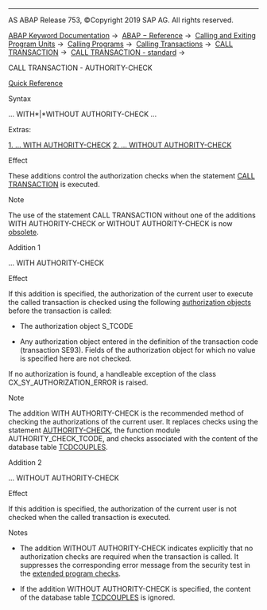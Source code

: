   

* * *

AS ABAP Release 753, ©Copyright 2019 SAP AG. All rights reserved.

[ABAP Keyword Documentation](https://help.sap.com/doc/abapdocu_753_index_htm/7.53/en-US/abenabap.htm) →  [ABAP − Reference](https://help.sap.com/doc/abapdocu_753_index_htm/7.53/en-US/abenabap_reference.htm) →  [Calling and Exiting Program Units](https://help.sap.com/doc/abapdocu_753_index_htm/7.53/en-US/abenabap_execution.htm) →  [Calling Programs](https://help.sap.com/doc/abapdocu_753_index_htm/7.53/en-US/abenabap_program_call.htm) →  [Calling Transactions](https://help.sap.com/doc/abapdocu_753_index_htm/7.53/en-US/abenabap_call_transaction.htm) →  [CALL TRANSACTION](https://help.sap.com/doc/abapdocu_753_index_htm/7.53/en-US/abapcall_transaction.htm) →  [CALL TRANSACTION - standard](https://help.sap.com/doc/abapdocu_753_index_htm/7.53/en-US/abapcall_transaction_standard.htm) → 

CALL TRANSACTION - AUTHORITY-CHECK

[Quick Reference](https://help.sap.com/doc/abapdocu_753_index_htm/7.53/en-US/abapcall_transaction_shortref.htm)

Syntax

... WITH*|*WITHOUT AUTHORITY-CHECK ...

Extras:

[1\. ... WITH AUTHORITY-CHECK](#!ABAP_ADDITION_1@1@)
[2\. ... WITHOUT AUTHORITY-CHECK](#!ABAP_ADDITION_2@2@)

Effect

These additions control the authorization checks when the statement [CALL TRANSACTION](https://help.sap.com/doc/abapdocu_753_index_htm/7.53/en-US/abapcall_transaction.htm) is executed.

Note

The use of the statement CALL TRANSACTION without one of the additions WITH AUTHORITY-CHECK or WITHOUT AUTHORITY-CHECK is now [obsolete](https://help.sap.com/doc/abapdocu_753_index_htm/7.53/en-US/abapcall_transaction_auth_obs.htm).

Addition 1

... WITH AUTHORITY-CHECK

Effect

If this addition is specified, the authorization of the current user to execute the called transaction is checked using the following [authorization objects](https://help.sap.com/doc/abapdocu_753_index_htm/7.53/en-US/abenauthorization_object_glosry.htm "Glossary Entry") before the transaction is called:

-   The authorization object S\_TCODE
    
-   Any authorization object entered in the definition of the transaction code (transaction SE93). Fields of the authorization object for which no value is specified here are not checked.
    

If no authorization is found, a handleable exception of the class CX\_SY\_AUTHORIZATION\_ERROR is raised.

Note

The addition WITH AUTHORITY-CHECK is the recommended method of checking the authorizations of the current user. It replaces checks using the statement [AUTHORITY-CHECK](https://help.sap.com/doc/abapdocu_753_index_htm/7.53/en-US/abapauthority-check_shortref.htm), the function module AUTHORITY\_CHECK\_TCODE, and checks associated with the content of the database table [TCDCOUPLES](https://help.sap.com/doc/abapdocu_753_index_htm/7.53/en-US/abapcall_transaction_auth_obs.htm).

Addition 2

... WITHOUT AUTHORITY-CHECK

Effect

If this addition is specified, the authorization of the current user is not checked when the called transaction is executed.

Notes

-   The addition WITHOUT AUTHORITY-CHECK indicates explicitly that no authorization checks are required when the transaction is called. It suppresses the corresponding error message from the security test in the [extended program checks](https://help.sap.com/doc/abapdocu_753_index_htm/7.53/en-US/abenextended_program_check_glosry.htm "Glossary Entry").
    
-   If the addition WITHOUT AUTHORITY-CHECK is specified, the content of the database table [TCDCOUPLES](https://help.sap.com/doc/abapdocu_753_index_htm/7.53/en-US/abapcall_transaction_auth_obs.htm) is ignored.